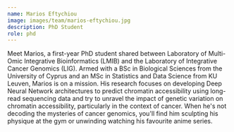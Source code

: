 ```yaml
---
name: Marios Eftychiou
image: images/team/marios-eftychiou.jpg
description: PhD Student
role: phd
---
```

Meet Marios, a first-year PhD student shared between Laboratory of Multi-Omic Integrative Bioinformatics (LMIB) and the Laboratory of Integrative Cancer Genomics (LIG). Armed with a BSc in Biological Sciences from the University of Cyprus and an MSc in Statistics and Data Science from KU Leuven, Marios is on a mission. His research focuses on developing Deep Neural Network architectures to predict chromatin accessibility using long-read sequencing data and try to unravel the impact of genetic variation on chromatin accessibility, particularly in the context of cancer. When he's not decoding the mysteries of cancer genomics, you'll find him sculpting his physique at the gym or unwinding watching his favourite anime series.